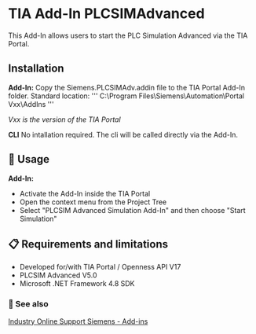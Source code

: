 # TIA Add-In PLCSIMAdvanced
This Add-In allows users to start the PLC Simulation Advanced via the TIA Portal. 

## Installation
**Add-In:**
Copy the Siemens.PLCSIMAdv.addin file to the TIA Portal Add-In folder.
Standard location:
'''
C:\Program Files\Siemens\Automation\Portal Vxx\AddIns
'''

*Vxx is the version of the TIA Portal*

**CLI**
No intallation required. The cli will be called directly via the Add-In.

## 🚩 Usage
**Add-In:**
* Activate the Add-In inside the TIA Portal
* Open the context menu from the Project Tree
* Select "PLCSIM Advanced Simulation Add-In" and then choose "Start Simulation"
## 📋 Requirements and limitations
* Developed for/with TIA Portal / Openness API V17
* PLCSIM Advanced V5.0
* Microsoft .NET Framework 4.8 SDK

### 📙 See also
[Industry Online Support Siemens - Add-ins](https://siemens.com/tia-add-ins)

